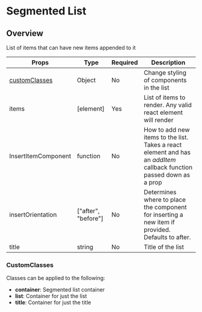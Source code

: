 # Segmented List

## Overview

List of items that can have new items appended to it


Props | Type | Required | Description
----- | ---- | -------- | -----------
[customClasses](#customClasses) | Object | No | Change styling of components in the list
items | [element] | Yes | List of items to render. Any valid react element will render
InsertItemComponent | function | No | How to add new items to the list. Takes a react element and has an *addItem* callback function passed down as a prop
insertOrientation | ["after", "before"] | No | Determines where to place the component for inserting a new item if provided. Defaults to after.
title | string | No | Title of the list

### CustomClasses

Classes can be applied to the following:

- **container**: Segmented list container
- **list**: Container for just the list
- **title**: Container for just the title

